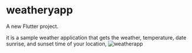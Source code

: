 # weatheryapp

A new Flutter project.

it is a sample weather application that gets the weather, temperature, date sunrise, and sunset time of your location,
![weatherapp](https://github.com/Duaawagdy/weatheryapp/assets/120585674/98fee7e0-e495-4450-a56b-6b39c1a6a718)
